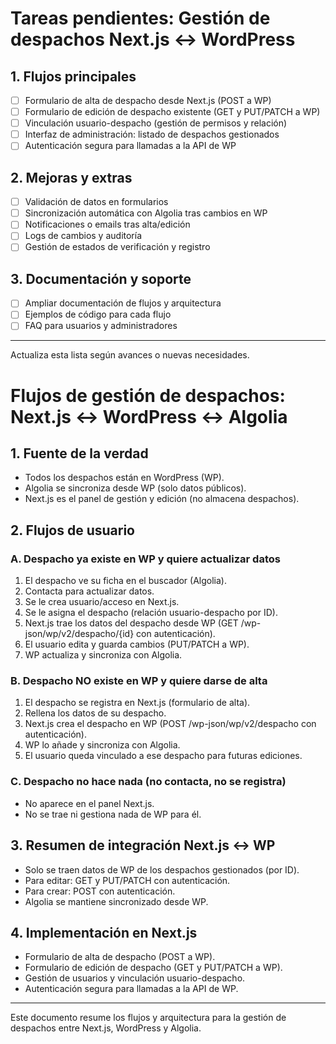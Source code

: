 # Tareas pendientes: Gestión de despachos Next.js ↔ WordPress

## 1. Flujos principales
- [ ] Formulario de alta de despacho desde Next.js (POST a WP)
- [ ] Formulario de edición de despacho existente (GET y PUT/PATCH a WP)
- [ ] Vinculación usuario-despacho (gestión de permisos y relación)
- [ ] Interfaz de administración: listado de despachos gestionados
- [ ] Autenticación segura para llamadas a la API de WP

## 2. Mejoras y extras
- [ ] Validación de datos en formularios
- [ ] Sincronización automática con Algolia tras cambios en WP
- [ ] Notificaciones o emails tras alta/edición
- [ ] Logs de cambios y auditoría
- [ ] Gestión de estados de verificación y registro

## 3. Documentación y soporte
- [ ] Ampliar documentación de flujos y arquitectura
- [ ] Ejemplos de código para cada flujo
- [ ] FAQ para usuarios y administradores

---

Actualiza esta lista según avances o nuevas necesidades.
# Flujos de gestión de despachos: Next.js ↔ WordPress ↔ Algolia

## 1. Fuente de la verdad
- Todos los despachos están en WordPress (WP).
- Algolia se sincroniza desde WP (solo datos públicos).
- Next.js es el panel de gestión y edición (no almacena despachos).

## 2. Flujos de usuario

### A. Despacho ya existe en WP y quiere actualizar datos
1. El despacho ve su ficha en el buscador (Algolia).
2. Contacta para actualizar datos.
3. Se le crea usuario/acceso en Next.js.
4. Se le asigna el despacho (relación usuario-despacho por ID).
5. Next.js trae los datos del despacho desde WP (GET /wp-json/wp/v2/despacho/{id} con autenticación).
6. El usuario edita y guarda cambios (PUT/PATCH a WP).
7. WP actualiza y sincroniza con Algolia.

### B. Despacho NO existe en WP y quiere darse de alta
1. El despacho se registra en Next.js (formulario de alta).
2. Rellena los datos de su despacho.
3. Next.js crea el despacho en WP (POST /wp-json/wp/v2/despacho con autenticación).
4. WP lo añade y sincroniza con Algolia.
5. El usuario queda vinculado a ese despacho para futuras ediciones.

### C. Despacho no hace nada (no contacta, no se registra)
- No aparece en el panel Next.js.
- No se trae ni gestiona nada de WP para él.

## 3. Resumen de integración Next.js ↔ WP
- Solo se traen datos de WP de los despachos gestionados (por ID).
- Para editar: GET y PUT/PATCH con autenticación.
- Para crear: POST con autenticación.
- Algolia se mantiene sincronizado desde WP.

## 4. Implementación en Next.js
- Formulario de alta de despacho (POST a WP).
- Formulario de edición de despacho (GET y PUT/PATCH a WP).
- Gestión de usuarios y vinculación usuario-despacho.
- Autenticación segura para llamadas a la API de WP.

---

Este documento resume los flujos y arquitectura para la gestión de despachos entre Next.js, WordPress y Algolia.
